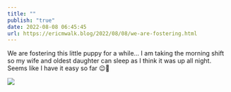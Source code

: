 ```yaml
---
title: ""
publish: "true"
date: 2022-08-08 06:45:45
url: https://ericmwalk.blog/2022/08/08/we-are-fostering.html
---
```

We are fostering this little puppy for a while… I am taking the morning shift so my wife and oldest daughter can sleep as I think it was up all night. Seems like I have it easy so far 😉🐶


![](https://ericmwalk.blog/uploads/2022/f7ad3944d5.jpg)